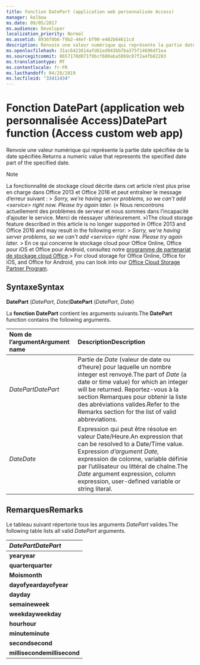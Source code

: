 ```yaml
---
title: Fonction DatePart (application web personnalisée Access)
manager: kelbow
ms.date: 09/05/2017
ms.audience: Developer
localization_priority: Normal
ms.assetid: 8936f0b6-f9b2-44ef-bf90-e482b64611cd
description: Renvoie une valeur numérique qui représente la partie date spécifiée de la date spécifiée.
ms.openlocfilehash: 31ac6423614afd61ed943bb7ba375f14696df1ea
ms.sourcegitcommit: 8657170d071f9bcf680aba50b9c07f2a4fb82283
ms.translationtype: MT
ms.contentlocale: fr-FR
ms.lasthandoff: 04/28/2019
ms.locfileid: "33411434"
---
```

# <a name="datepart-function-access-custom-web-app"></a><span data-ttu-id="00c04-103">Fonction DatePart (application web personnalisée Access)</span><span class="sxs-lookup"><span data-stu-id="00c04-103">DatePart function (Access custom web app)</span></span>

<span data-ttu-id="00c04-104">Renvoie une valeur numérique qui représente la partie date spécifiée de la date spécifiée.</span><span class="sxs-lookup"><span data-stu-id="00c04-104">Returns a numeric value that represents the specified date part of the specified date.</span></span>
  
> [!NOTE]
> <span data-ttu-id="00c04-105">La fonctionnalité de stockage cloud décrite dans cet article n’est plus prise en charge dans Office 2013 et Office 2016 et peut entraîner le message d’erreur suivant : > *Sorry, we’re having server problems, so we can’t add \<service\> right now. Please try again later.* (« Nous rencontrons actuellement des problèmes de serveur et nous sommes dans l’incapacité d’ajouter le service. Merci de réessayer ultérieurement. »)</span><span class="sxs-lookup"><span data-stu-id="00c04-105">The cloud storage feature described in this article is no longer supported in Office 2013 and Office 2016 and may result in the following error: >  *Sorry, we're having server problems, so we can't add \<service\> right now. Please try again later.*</span></span> <span data-ttu-id="00c04-106">> En ce qui concerne le stockage cloud pour Office Online, Office pour iOS et Office pour Android, consultez notre [programme de partenariat de stockage cloud Office](https://dev.office.com/programs/officecloudstorage).</span><span class="sxs-lookup"><span data-stu-id="00c04-106">> For cloud storage for Office Online, Office for iOS, and Office for Android, you can look into our [Office Cloud Storage Partner Program](https://dev.office.com/programs/officecloudstorage).</span></span> 
  
## <a name="syntax"></a><span data-ttu-id="00c04-107">Syntaxe</span><span class="sxs-lookup"><span data-stu-id="00c04-107">Syntax</span></span>

<span data-ttu-id="00c04-108">**DatePart** (*DatePart*, *Date*)</span><span class="sxs-lookup"><span data-stu-id="00c04-108">**DatePart** (*DatePart*, *Date*)</span></span> 
  
<span data-ttu-id="00c04-109">La **fonction DatePart** contient les arguments suivants.</span><span class="sxs-lookup"><span data-stu-id="00c04-109">The **DatePart** function contains the following arguments.</span></span> 
  
|<span data-ttu-id="00c04-110">**Nom de l’argument**</span><span class="sxs-lookup"><span data-stu-id="00c04-110">**Argument name**</span></span>|<span data-ttu-id="00c04-111">**Description**</span><span class="sxs-lookup"><span data-stu-id="00c04-111">**Description**</span></span>|
|:-----|:-----|
| <span data-ttu-id="00c04-112">*DatePart*</span><span class="sxs-lookup"><span data-stu-id="00c04-112">*DatePart*</span></span>  <br/> |<span data-ttu-id="00c04-113">Partie de  *Date*  (valeur de date ou d’heure) pour laquelle un nombre integer est renvoyé.</span><span class="sxs-lookup"><span data-stu-id="00c04-113">The part of  *Date*  (a date or time value) for which an integer will be returned.</span></span> <span data-ttu-id="00c04-114">Reportez-vous à la section Remarques pour obtenir la liste des abréviations valides.</span><span class="sxs-lookup"><span data-stu-id="00c04-114">Refer to the Remarks section for the list of valid abbreviations.</span></span>  <br/> |
| <span data-ttu-id="00c04-115">*Date*</span><span class="sxs-lookup"><span data-stu-id="00c04-115">*Date*</span></span>  <br/> |<span data-ttu-id="00c04-116">Expression qui peut être résolue en valeur Date/Heure.</span><span class="sxs-lookup"><span data-stu-id="00c04-116">An expression that can be resolved to a Date/Time value.</span></span> <span data-ttu-id="00c04-117">Expression  *d’argument Date,*  expression de colonne, variable définie par l’utilisateur ou littéral de chaîne.</span><span class="sxs-lookup"><span data-stu-id="00c04-117">The  *Date*  argument expression, column expression, user-defined variable or string literal.</span></span>  <br/> |
   
## <a name="remarks"></a><span data-ttu-id="00c04-118">Remarques</span><span class="sxs-lookup"><span data-stu-id="00c04-118">Remarks</span></span>

<span data-ttu-id="00c04-119">Le tableau suivant répertorie tous les arguments  *DatePart*  valides.</span><span class="sxs-lookup"><span data-stu-id="00c04-119">The following table lists all valid  *DatePart*  arguments.</span></span> 
  
|<span data-ttu-id="00c04-120">***DatePart***</span><span class="sxs-lookup"><span data-stu-id="00c04-120">***DatePart***</span></span>|
|:-----|
|<span data-ttu-id="00c04-121">**year**</span><span class="sxs-lookup"><span data-stu-id="00c04-121">**year**</span></span> <br/> |
|<span data-ttu-id="00c04-122">**quarter**</span><span class="sxs-lookup"><span data-stu-id="00c04-122">**quarter**</span></span> <br/> |
|<span data-ttu-id="00c04-123">**Mois**</span><span class="sxs-lookup"><span data-stu-id="00c04-123">**month**</span></span> <br/> |
|<span data-ttu-id="00c04-124">**dayofyear**</span><span class="sxs-lookup"><span data-stu-id="00c04-124">**dayofyear**</span></span> <br/> |
|<span data-ttu-id="00c04-125">**day**</span><span class="sxs-lookup"><span data-stu-id="00c04-125">**day**</span></span> <br/> |
|<span data-ttu-id="00c04-126">**semaine**</span><span class="sxs-lookup"><span data-stu-id="00c04-126">**week**</span></span> <br/> |
|<span data-ttu-id="00c04-127">**weekday**</span><span class="sxs-lookup"><span data-stu-id="00c04-127">**weekday**</span></span> <br/> |
|<span data-ttu-id="00c04-128">**hour**</span><span class="sxs-lookup"><span data-stu-id="00c04-128">**hour**</span></span> <br/> |
|<span data-ttu-id="00c04-129">**minute**</span><span class="sxs-lookup"><span data-stu-id="00c04-129">**minute**</span></span> <br/> |
|<span data-ttu-id="00c04-130">**second**</span><span class="sxs-lookup"><span data-stu-id="00c04-130">**second**</span></span> <br/> |
|<span data-ttu-id="00c04-131">**milliseconde**</span><span class="sxs-lookup"><span data-stu-id="00c04-131">**millisecond**</span></span> <br/> |
   

